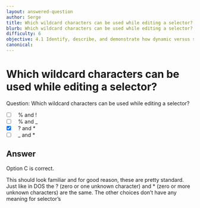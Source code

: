 ```yaml
---
layout: answered-question
author: Serge
title: Which wildcard characters can be used while editing a selector?
blurb: Which wildcard characters can be used while editing a selector?
difficulty: 6
objective: 4.1 Identify, describe, and demonstrate how dynamic versus static selectors are used
canonical: 
---
```


<h1>Which wildcard characters can be used while editing a selector?</h1>

Question:  Which wildcard characters can be used while editing a selector?

 - [ ] &nbsp;  % and !
 - [ ] &nbsp;  % and _
 - [X] &nbsp;  ? and *
 - [ ] &nbsp;  _ and *

## Answer

Option C is correct.

This should look familiar and for good reason, these are pretty standard.  Just like in DOS the ? (zero or one unknown character) and * (zero or more unknown characters) are the same.  The other choices don’t have any meaning for selector’s

